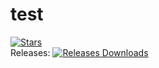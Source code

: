 # test

[![Stars](https://img.shields.io/github/stars/RickProg/test?style=social)]()  
Releases: [![Releases Downloads](https://img.shields.io/github/downloads/RickProg/test/total)]()

